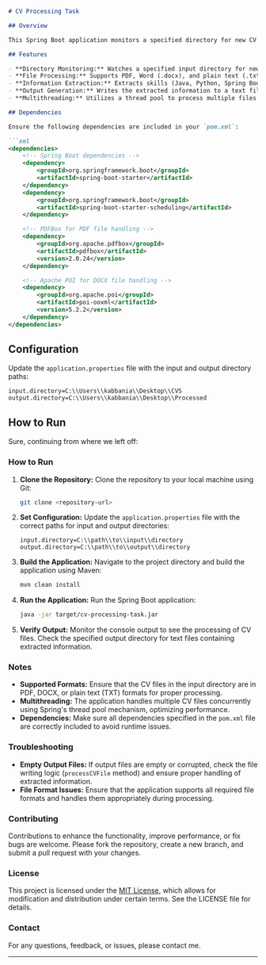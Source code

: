```markdown
# CV Processing Task

## Overview

This Spring Boot application monitors a specified directory for new CV files in PDF, Word (.docx), or plain text (.txt) formats. When a new file is detected, it extracts relevant information such as skills, email addresses, and phone numbers (specifically those starting with `961`) from the CV and writes the extracted information to a new text file in a specified output directory. The application leverages multithreading to handle multiple CV files concurrently.

## Features

- **Directory Monitoring:** Watches a specified input directory for new CV files.
- **File Processing:** Supports PDF, Word (.docx), and plain text (.txt) formats.
- **Information Extraction:** Extracts skills (Java, Python, Spring Boot), email addresses, and phone numbers starting with `961`.
- **Output Generation:** Writes the extracted information to a text file in a specified output directory.
- **Multithreading:** Utilizes a thread pool to process multiple files simultaneously for efficient handling of large volumes of CVs.

## Dependencies

Ensure the following dependencies are included in your `pom.xml`:

```xml
<dependencies>
    <!-- Spring Boot dependencies -->
    <dependency>
        <groupId>org.springframework.boot</groupId>
        <artifactId>spring-boot-starter</artifactId>
    </dependency>
    <dependency>
        <groupId>org.springframework.boot</groupId>
        <artifactId>spring-boot-starter-scheduling</artifactId>
    </dependency>

    <!-- PDFBox for PDF file handling -->
    <dependency>
        <groupId>org.apache.pdfbox</groupId>
        <artifactId>pdfbox</artifactId>
        <version>2.0.24</version>
    </dependency>

    <!-- Apache POI for DOCX file handling -->
    <dependency>
        <groupId>org.apache.poi</groupId>
        <artifactId>poi-ooxml</artifactId>
        <version>5.2.2</version>
    </dependency>
</dependencies>
```

## Configuration

Update the `application.properties` file with the input and output directory paths:

```properties
input.directory=C:\\Users\\kabbania\\Desktop\\CVS
output.directory=C:\\Users\\kabbania\\Desktop\\Processed
```

## How to Run
Sure, continuing from where we left off:

### How to Run

1. **Clone the Repository:**
   Clone the repository to your local machine using Git:
   ```bash
   git clone <repository-url>
   ```

2. **Set Configuration:**
   Update the `application.properties` file with the correct paths for input and output directories:
   ```properties
   input.directory=C:\\path\\to\\input\\directory
   output.directory=C:\\path\\to\\output\\directory
   ```

3. **Build the Application:**
   Navigate to the project directory and build the application using Maven:
   ```bash
   mvn clean install
   ```

4. **Run the Application:**
   Run the Spring Boot application:
   ```bash
   java -jar target/cv-processing-task.jar
   ```

5. **Verify Output:**
   Monitor the console output to see the processing of CV files. Check the specified output directory for text files containing extracted information.

### Notes

- **Supported Formats:** Ensure that the CV files in the input directory are in PDF, DOCX, or plain text (TXT) formats for proper processing.
- **Multithreading:** The application handles multiple CV files concurrently using Spring's thread pool mechanism, optimizing performance.
- **Dependencies:** Make sure all dependencies specified in the `pom.xml` file are correctly included to avoid runtime issues.

### Troubleshooting

- **Empty Output Files:** If output files are empty or corrupted, check the file writing logic (`processCVFile` method) and ensure proper handling of extracted information.
- **File Format Issues:** Ensure that the application supports all required file formats and handles them appropriately during processing.

### Contributing

Contributions to enhance the functionality, improve performance, or fix bugs are welcome. Please fork the repository, create a new branch, and submit a pull request with your changes.

### License

This project is licensed under the [MIT License](LICENSE), which allows for modification and distribution under certain terms. See the LICENSE file for details.

### Contact

For any questions, feedback, or issues, please contact me.

---
